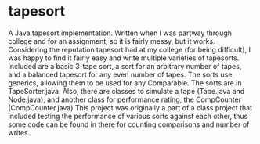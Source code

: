 # tapesort
A Java tapesort implementation. Written when I was partway through college and for an assignment, so it is fairly messy, but it works. Considering the reputation tapesort had at my college (for being difficult), I was happy to find it fairly easy and write multiple varieties of tapesorts.
Included are a basic 3-tape sort, a sort for an arbitrary number of tapes, and a balanced tapesort for any even number of tapes. The sorts use generics, allowing them to be used for any Comparable. The sorts are in TapeSorter.java. Also, there are classes to simulate a tape (Tape.java and Node.java), and another class for performance rating, the CompCounter (CompCounter.java)
This project was originally a part of a class project that included testing the performance of various sorts against each other, thus some code can be found in there for counting comparisons and number of writes.
